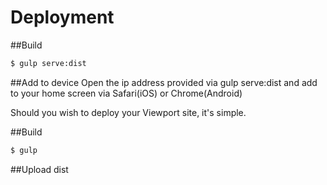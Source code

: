 # Deployment

##Build
```sh
$ gulp serve:dist
```

##Add to device
Open the ip address provided via gulp serve:dist and add to your home screen via Safari(iOS) or Chrome(Android)


Should you wish to deploy your Viewport site, it's simple.

##Build
```sh
$ gulp
```

##Upload
    dist

